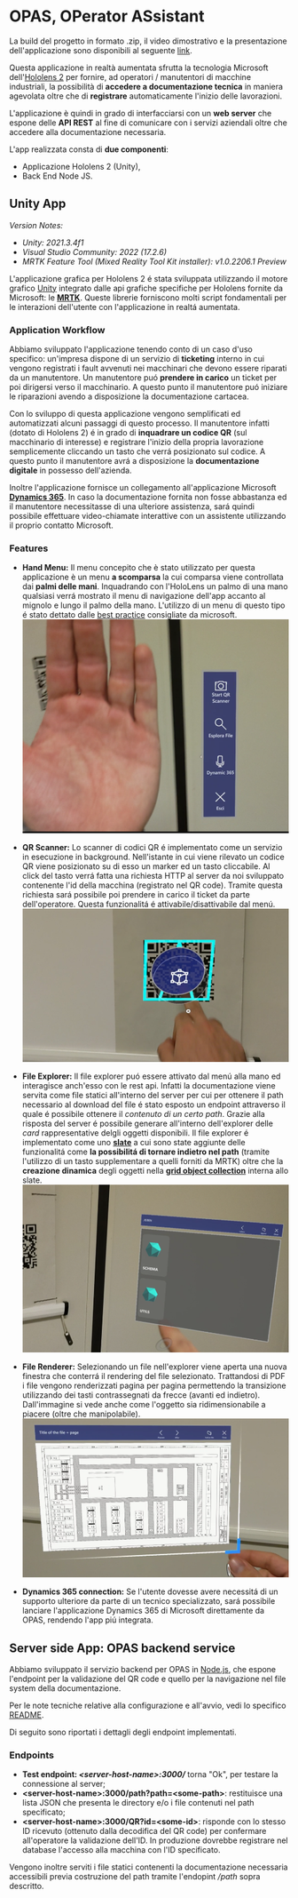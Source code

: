 # OPAS, OPerator ASsistant

La build del progetto in formato .zip, il video dimostrativo e la presentazione dell'applicazione sono disponibili al seguente [link](https://drive.google.com/drive/folders/1pkXtWZZ7dKDCkc7lE9rIwaRei0dxx-2v?usp=sharing).

Questa applicazione in realtà aumentata sfrutta la tecnologia Microsoft dell'[Hololens 2](https://www.microsoft.com/it-it/hololens/hardware) per fornire, ad operatori / manutentori di macchine industriali, la possibilità di **accedere a documentazione tecnica** in maniera agevolata oltre che di **registrare** automaticamente l'inizio delle lavorazioni.

L'applicazione è quindi in grado di interfacciarsi con un **web server** che espone delle **API REST** al fine di comunicare con i servizi aziendali oltre che accedere alla documentazione necessaria.

L'app realizzata consta di **due componenti**:

- Applicazione Hololens 2 (Unity),
- Back End Node JS.

## Unity App

*Version Notes:*

- *Unity: 2021.3.4f1*
- *Visual Studio Community: 2022 (17.2.6)*
- *MRTK Feature Tool (Mixed Reality Tool Kit installer): v1.0.2206.1 Preview*
  
L'applicazione grafica per Hololens 2 é stata sviluppata utilizzando il motore grafico [Unity](https://unity.com/) integrato dalle api grafiche specifiche per Hololens fornite da Microsoft: le [**MRTK**](https://learn.microsoft.com/it-it/windows/mixed-reality/mrtk-unity/mrtk2/?view=mrtkunity-2022-05).
Queste librerie forniscono molti script fondamentali per le interazioni dell'utente con l'applicazione in realtá aumentata.

### Application Workflow

Abbiamo sviluppato l'applicazione tenendo conto di un caso d'uso specifico: un'impresa dispone di un servizio di **ticketing** interno in cui vengono registrati i fault avvenuti nei macchinari che devono essere riparati da un manutentore. Un manutentore puó **prendere in carico** un ticket per poi dirigersi verso il macchinario. A questo punto il manutentore puó iniziare le riparazioni avendo a disposizione la documentazione cartacea.

Con lo sviluppo di questa applicazione vengono semplificati ed automatizzati alcuni passaggi di questo processo. Il manutentore infatti (dotato di Hololens 2) é in grado di **inquadrare un codice QR** (sul macchinario di interesse) e registrare l'inizio della propria lavorazione semplicemente cliccando un tasto che verrá posizionato sul codice. A questo punto il manutentore avrá a disposizione la **documentazione digitale** in possesso dell'azienda.

Inoltre l'applicazione fornisce un collegamento all'applicazione Microsoft [**Dynamics 365**](https://dynamics.microsoft.com/it-it/). In caso la documentazione fornita non fosse abbastanza ed il manutentore necessitasse di una ulteriore assistenza, sará quindi possibile effettuare video-chiamate interattive con un assistente utilizzando il proprio contatto Microsoft.

### Features

- **Hand Menu:** Il menu concepito che è stato utilizzato per questa applicazione è un menu **a scomparsa** la cui comparsa viene controllata dai **palmi delle mani**. Inquadrando con l'HoloLens un palmo di una mano qualsiasi verrá mostrato il menu di navigazione dell'app accanto al mignolo e lungo il palmo della mano. L'utilizzo di un menu di questo tipo é stato dettato dalle [best practice](https://learn.microsoft.com/it-it/windows/mixed-reality/design/hand-menu) consigliate da microsoft.
![Hand Menu](./imgs/hand_menu.png)

- **QR Scanner:** Lo scanner di codici QR é implementato come un servizio in esecuzione in background. Nell'istante in cui viene rilevato un codice QR viene posizionato su di esso un marker ed un tasto cliccabile. Al click del tasto verrá fatta una richiesta HTTP al server da noi sviluppato contenente l'id della macchina (registrato nel QR code). Tramite questa richiesta sará possibile poi prendere in carico il ticket da parte dell'operatore. Questa funzionalitá é attivabile/disattivabile dal menú.
![QR Button](./imgs/qr_button.png)

- **File Explorer:** Il file explorer puó essere attivato dal menú alla mano ed interagisce anch'esso con le rest api. Infatti la documentazione viene servita come file statici all'interno del server per cui per ottenere il path necessario al download del file é stato esposto un endpoint attraverso il quale é possibile ottenere il *contenuto di un certo path*. Grazie alla risposta del server é possibile generare all'interno dell'explorer delle *card* rappresentative delgli oggetti disponibili. Il file explorer é implementato come uno [**slate**](https://learn.microsoft.com/it-it/windows/mixed-reality/mrtk-unity/mrtk2/features/ux-building-blocks/slate?view=mrtkunity-2022-05) a cui sono state aggiunte delle funzionalitá come **la possibilitá di tornare indietro nel path** (tramite l'utilizzo di un tasto supplementare a quelli forniti da MRTK) oltre che la **creazione dinamica** degli oggetti nella [**grid object collection**](https://learn.microsoft.com/en-us/windows/mixed-reality/mrtk-unity/mrtk2/features/ux-building-blocks/object-collection?view=mrtkunity-2022-05) interna allo slate.
![File Explorer](./imgs/file_explorer.png)

- **File Renderer:** Selezionando un file nell'explorer viene aperta una nuova finestra che conterrá il rendering del file selezionato. Trattandosi di PDF i file vengono renderizzati pagina per pagina permettendo la transizione utilizzando dei tasti contrassegnati da frecce (avanti ed indietro). Dall'immagine si vede anche come l'oggetto sia ridimensionabile a piacere (oltre che manipolabile).
![Renderer](./imgs/renderer.png)

- **Dynamics 365 connection:** Se l'utente dovesse avere necessitá di un supporto ulteriore da parte di un tecnico specializzato, sará possibile lanciare l'applicazione Dynamics 365 di Microsoft direttamente da OPAS, rendendo l'app piú integrata.

## Server side App: OPAS backend service

Abbiamo sviluppato il servizio backend per OPAS in [Node.js](https://nodejs.org/en/), che espone l'endpoint per la validazione del QR code e quello per la navigazione nel file system della documentazione.

Per le note tecniche relative alla configurazione e all'avvio, vedi lo specifico [README](./backend-service/README.md).

Di seguito sono riportati i dettagli degli endpoint implementati.

### Endpoints

- **Test endpoint: *\<server-host-name>:3000/*** torna "Ok", per testare la connessione al server;
- **\<server-host-name>:3000/path?path=\<some-path>**: restituisce una lista JSON che presenta le directory e/o i file contenuti nel path specificato;
- **\<server-host-name>:3000/QR?id=\<some-id>**: risponde con lo stesso ID ricevuto (ottenuto dalla decodifica del QR code) per confermare all'operatore la validazione dell'ID. In produzione dovrebbe registrare nel database l'accesso alla macchina con l'ID specificato.

Vengono inoltre serviti i file statici contenenti la documentazione necessaria accessibili previa costruzione del path tramite l'endopint */path* sopra descritto.
